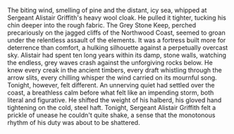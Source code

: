 The biting wind, smelling of pine and the distant, icy sea, whipped at Sergeant Alistair Griffith's heavy wool cloak. He pulled it tighter, tucking his chin deeper into the rough fabric. The Grey Stone Keep, perched precariously on the jagged cliffs of the Northwood Coast, seemed to groan under the relentless assault of the elements. It was a fortress built more for deterrence than comfort, a hulking silhouette against a perpetually overcast sky. Alistair had spent ten long years within its damp, stone walls, watching the endless, grey waves crash against the unforgiving rocks below. He knew every creak in the ancient timbers, every draft whistling through the arrow slits, every chilling whisper the wind carried on its mournful song. Tonight, however, felt different. An unnerving quiet had settled over the coast, a breathless calm before what felt like an impending storm, both literal and figurative. He shifted the weight of his halberd, his gloved hand tightening on the cold, steel haft. Tonight, Sergeant Alistair Griffith felt a prickle of unease he couldn't quite shake, a sense that the monotonous rhythm of his duty was about to be shattered.
